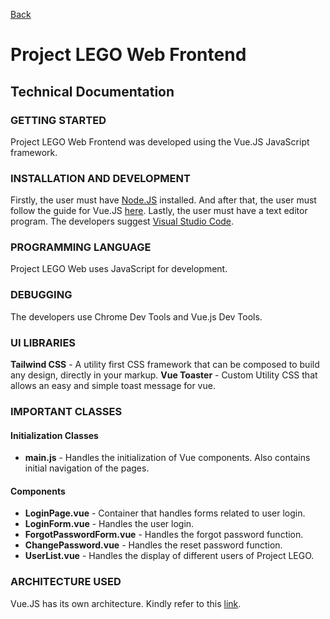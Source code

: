[Back](README.md)

# Project LEGO Web Frontend

## Technical Documentation
    
### GETTING STARTED

Project LEGO Web Frontend was developed using the Vue.JS JavaScript framework.

### INSTALLATION AND DEVELOPMENT

Firstly, the user must have [Node.JS](https://nodejs.org/en/) installed. And after that, the user must follow the guide for Vue.JS [here](https://vuejs.org/guide/introduction.html#what-is-vue).
Lastly, the user must have a text editor program. The developers suggest [Visual Studio Code](https://code.visualstudio.com/).

### PROGRAMMING LANGUAGE

Project LEGO Web uses JavaScript for development.

### DEBUGGING

The developers use Chrome Dev Tools and Vue.js Dev Tools. 

### UI LIBRARIES
**Tailwind CSS** - A utility first CSS framework that can be composed to build any design, directly in your markup.
**Vue Toaster** - Custom Utility CSS that allows an easy and simple toast message for vue.

### IMPORTANT CLASSES

#### Initialization Classes
- **main.js** - Handles the initialization of Vue components. Also contains initial navigation of the pages.

#### Components
- **LoginPage.vue** - Container that handles forms related to user login.
- **LoginForm.vue** - Handles the user login.
- **ForgotPasswordForm.vue** - Handles the forgot password function.
- **ChangePassword.vue** - Handles the reset password function.
- **UserList.vue** - Handles the display of different users of Project LEGO.

### ARCHITECTURE USED

Vue.JS has its own architecture. Kindly refer to this [link](https://vuex.vuejs.org/guide/structure.html).
